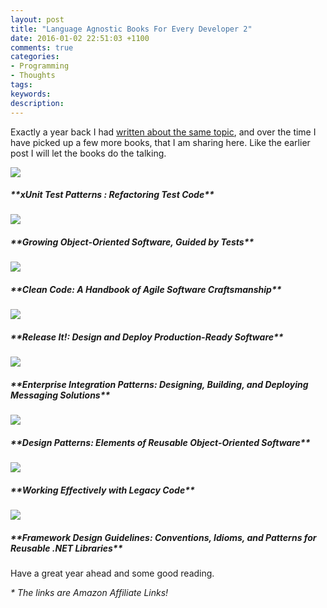```yaml
---
layout: post
title: "Language Agnostic Books For Every Developer 2"
date: 2016-01-02 22:51:03 +1100
comments: true
categories: 
- Programming
- Thoughts
tags: 
keywords: 
description: 
---
```


Exactly a year back I had [written about the same topic](http://www.rahulpnath.com/blog/language-agnostic-books-for-every-developer/), and over the time I have picked up a few more books, that I am sharing here. Like the earlier post I will let the books do the talking.

<div>
      <div class="row">
        <div class="col-sm-6 col-md-3">
          <div class="thumbnail">
            <a href="http://www.amazon.com/gp/product/0131495054/ref=as_li_tl?ie=UTF8&camp=1789&creative=390957&creativeASIN=0131495054&linkCode=as2&tag=rahulpnath-20&linkId=XR55UAOEPPMVMFK3">
            <img src="/images/books_xunit.jpg" data-holder-rendered="true" style="display: block;" >
             </a>
            <div class="caption">
              <h5>**xUnit Test Patterns : Refactoring Test Code**</h5>
            </div>
          </div>
        </div>
       <div class="col-sm-6 col-md-3">
          <div class="thumbnail">
          <a href="http://www.amazon.com/gp/product/0321503627/ref=as_li_tl?ie=UTF8&camp=1789&creative=390957&creativeASIN=0321503627&linkCode=as2&tag=rahulpnath-20&linkId=TR6UCCVP6CMGBBZQ" >
            <img src="/images/books_goos.jpeg" data-holder-rendered="true" style="display: block;">
            </a>
            <div class="caption">
              <h5>**Growing Object-Oriented Software, Guided by Tests**</h5>
            </div>
          </div>
        </div>
        <div class="col-sm-6 col-md-3">
          <div class="thumbnail">
           <a href="http://www.amazon.com/gp/product/0132350882/ref=as_li_tl?ie=UTF8&camp=1789&creative=390957&creativeASIN=0132350882&linkCode=as2&tag=rahulpnath-20&linkId=CVCVZFAR5SBYVMJW" >
            <img src="/images/books_cleancode.jpg" data-holder-rendered="true" style="display: block;">
            </a>
            <div class="caption">
              <h5>**Clean Code: A Handbook of Agile Software Craftsmanship**</h5>            
            </div>
          </div>
        </div>
     <div class="col-sm-6 col-md-3">
          <div class="thumbnail">
           <a href="http://www.amazon.com/gp/product/0978739213/ref=as_li_tl?ie=UTF8&camp=1789&creative=390957&creativeASIN=0978739213&linkCode=as2&tag=rahulpnath-20&linkId=OYRDBB5TR4VHBK6L" >
            <img src="/images/books_releaseit.jpg" data-holder-rendered="true" style="display: block;">
           </a>
            <div class="caption">
              <h5>**Release It!: Design and Deploy Production-Ready Software**</h5>            
            </div>
          </div>
        </div>
       </div>
      <div class="row">
        <div class="col-sm-6 col-md-3">
          <div class="thumbnail">
           <a href="http://www.amazon.com/gp/product/0321200683/ref=as_li_tl?ie=UTF8&camp=1789&creative=390957&creativeASIN=0321200683&linkCode=as2&tag=rahulpnath-20&linkId=IQV6RX4M6RXKG4O2" >
            <img src="/images/books_eip.gif" data-holder-rendered="true" style="display: block;">
           </a>
            <div class="caption">
              <h5>**Enterprise Integration Patterns: Designing, Building, and Deploying Messaging Solutions**</h5>
            </div>
          </div>
        </div>
      <div class="col-sm-6 col-md-3">
          <div class="thumbnail">
            <a href="http://www.amazon.com/gp/product/0201633612/ref=as_li_tl?ie=UTF8&camp=1789&creative=390957&creativeASIN=0201633612&linkCode=as2&tag=rahulpnath-20&linkId=JBBJOO5EP4GLYIXG" >
            <img src="/images/books_designpatterns.jpg" data-holder-rendered="true" style="display: block;">
            </a>
            <div class="caption">
              <h5>**Design Patterns: Elements of Reusable Object-Oriented Software**</h5>            
            </div>
          </div>
        </div>
        <div class="col-sm-6 col-md-3">
          <div class="thumbnail">
           <a href="http://www.amazon.com/gp/product/0131177052/ref=as_li_tl?ie=UTF8&camp=1789&creative=390957&creativeASIN=0131177052&linkCode=as2&tag=rahulpnath-20&linkId=TTKEEYQLEMTOXPPQ" >
            <img src="/images/books_welc.jpg" data-holder-rendered="true" style="display: block;">
            </a>
            <div class="caption">
              <h5>**Working Effectively with Legacy Code**</h5>
            </div>
          </div>
        </div>
    <div class="col-sm-6 col-md-3">
          <div class="thumbnail">
           <a href="http://www.amazon.com/gp/product/0321545613/ref=as_li_tl?ie=UTF8&camp=1789&creative=390957&creativeASIN=0321545613&linkCode=as2&tag=rahulpnath-20&linkId=UZC2I2HABQUNCT2U" >
            <img src="/images/books_frameworkdesign.jpg" data-holder-rendered="true" style="display: block;">
           </a>
            <div class="caption">
              <h5>**Framework Design Guidelines: Conventions, Idioms, and Patterns for Reusable .NET Libraries**</h5>
            </div>
          </div>
        </div>
      </div>
      
Have a great year ahead and some good reading.

*\* The links are Amazon Affiliate Links!*
